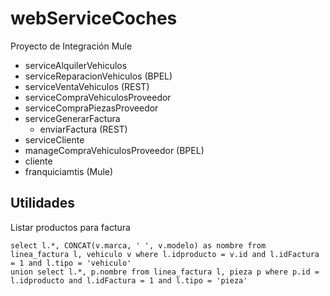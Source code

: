 # webServiceCoches
Proyecto de Integración Mule

- serviceAlquilerVehiculos 
- serviceReparacionVehiculos (BPEL)
- serviceVentaVehiculos (REST)
- serviceCompraVehiculosProveedor
- serviceCompraPiezasProveedor
- serviceGenerarFactura
    - enviarFactura (REST)
- serviceCliente
- manageCompraVehiculosProveedor (BPEL)
- cliente
- franquiciamtis (Mule)

## Utilidades

Listar productos para factura
```
select l.*, CONCAT(v.marca, ' ', v.modelo) as nombre from linea_factura l, vehiculo v where l.idproducto = v.id and l.idFactura = 1 and l.tipo = 'vehiculo'
union select l.*, p.nombre from linea_factura l, pieza p where p.id = l.idproducto and l.idFactura = 1 and l.tipo = 'pieza' 

```
